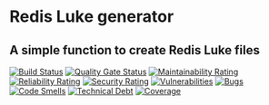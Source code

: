 # Redis Luke generator
## A simple function to create Redis Luke files
[![Build Status](https://travis-ci.org/muttalebm/nodejs-redis-luke-generator.svg?branch=main)](https://travis-ci.org/muttalebm/nodejs-redis-luke-generator)
[![Quality Gate Status](https://sonarcloud.io/api/project_badges/measure?project=muttalebm_nodejs-redis-luke-generator&metric=alert_status)](https://sonarcloud.io/dashboard?id=muttalebm_nodejs-redis-luke-generator)
[![Maintainability Rating](https://sonarcloud.io/api/project_badges/measure?project=muttalebm_nodejs-redis-luke-generator&metric=sqale_rating)](https://sonarcloud.io/dashboard?id=muttalebm_nodejs-redis-luke-generator)
[![Reliability Rating](https://sonarcloud.io/api/project_badges/measure?project=muttalebm_nodejs-redis-luke-generator&metric=reliability_rating)](https://sonarcloud.io/dashboard?id=muttalebm_nodejs-redis-luke-generator)
[![Security Rating](https://sonarcloud.io/api/project_badges/measure?project=muttalebm_nodejs-redis-luke-generator&metric=security_rating)](https://sonarcloud.io/dashboard?id=muttalebm_nodejs-redis-luke-generator)
[![Vulnerabilities](https://sonarcloud.io/api/project_badges/measure?project=muttalebm_nodejs-redis-luke-generator&metric=vulnerabilities)](https://sonarcloud.io/dashboard?id=muttalebm_nodejs-redis-luke-generator)
[![Bugs](https://sonarcloud.io/api/project_badges/measure?project=muttalebm_nodejs-redis-luke-generator&metric=bugs)](https://sonarcloud.io/dashboard?id=muttalebm_nodejs-redis-luke-generator)
[![Code Smells](https://sonarcloud.io/api/project_badges/measure?project=muttalebm_nodejs-redis-luke-generator&metric=code_smells)](https://sonarcloud.io/dashboard?id=muttalebm_nodejs-redis-luke-generator)
[![Technical Debt](https://sonarcloud.io/api/project_badges/measure?project=muttalebm_nodejs-redis-luke-generator&metric=sqale_index)](https://sonarcloud.io/dashboard?id=muttalebm_nodejs-redis-luke-generator)
[![Coverage](https://sonarcloud.io/api/project_badges/measure?project=muttalebm_nodejs-redis-luke-generator&metric=coverage)](https://sonarcloud.io/dashboard?id=muttalebm_nodejs-redis-luke-generator)
